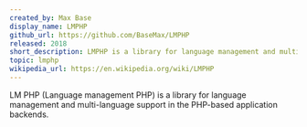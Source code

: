 ```yaml
---
created_by: Max Base
display_name: LMPHP
github_url: https://github.com/BaseMax/LMPHP
released: 2018
short_description: LMPHP is a library for language management and multi-language support in the PHP-based application.
topic: lmphp
wikipedia_url: https://en.wikipedia.org/wiki/LMPHP
---
```

LM PHP (Language management PHP) is a library for language management and multi-language support in the PHP-based application backends.

